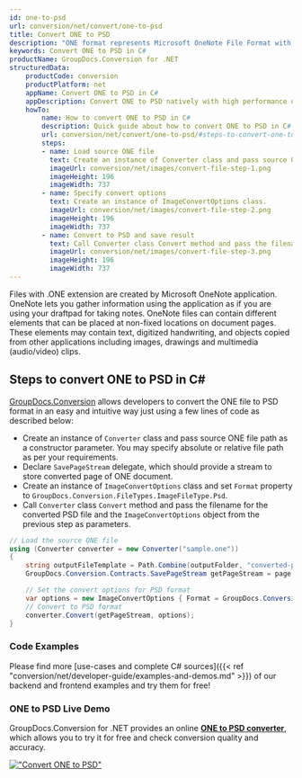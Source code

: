 ```yaml
---
id: one-to-psd
url: conversion/net/convert/one-to-psd
title: Convert ONE to PSD
description: "ONE format represents Microsoft OneNote File Format with .one extension. Learn how to convert ONE to PSD file programmatically in C# language using GroupDocs.Conversion for .NET library."
keywords: Convert ONE to PSD in C#
productName: GroupDocs.Conversion for .NET
structuredData:
    productCode: conversion
    productPlatform: net
    appName: Convert ONE to PSD in C#
    appDescription: Convert ONE to PSD natively with high performance using C# language and server side GroupDocs.Conversion for .NET APIs, without the use of any software like Microsoft or Open Office.
    howTo:
        name: How to convert ONE to PSD in C# 
        description: Quick guide about how to convert ONE to PSD in C# with high performance and accuracy.
        url: conversion/net/convert/one-to-psd/#steps-to-convert-one-to-psd-in-c
        steps:
        - name: Load source ONE file 
          text: Create an instance of Converter class and pass source ONE file path as a constructor parameter. You may specify absolute or relative file path as per your requirements. 
          imageUrl: conversion/net/images/convert-file-step-1.png
          imageHeight: 196
          imageWidth: 737
        - name: Specify convert options 
          text: Create an instance of ImageConvertOptions class.
          imageUrl: conversion/net/images/convert-file-step-2.png
          imageHeight: 196
          imageWidth: 737
        - name: Convert to PSD and save result 
          text: Call Converter class Convert method and pass the filename for the converted HTML file and the ImageConvertOptions object from the previous step as parameters.
          imageUrl: conversion/net/images/convert-file-step-3.png
          imageHeight: 196
          imageWidth: 737
---
```


Files with .ONE extension are created by Microsoft OneNote application. OneNote lets you gather information using the application as if you are using your draftpad for taking notes. OneNote files can contain different elements that can be placed at non-fixed locations on document pages. These elements may contain text, digitized handwriting, and objects copied from other applications including images, drawings and multimedia (audio/video) clips.

## Steps to convert ONE to PSD in C#

[GroupDocs.Conversion](https://products.groupdocs.com/conversion/net) allows developers to convert the ONE file to PSD format in an easy and intuitive way just using a few lines of code as described below:

* Create an instance of `Converter` class and pass source ONE file path as a constructor parameter. You may specify absolute or relative file path as per your requirements. 
* Declare `SavePageStream` delegate, which should provide a stream to store converted page of ONE document.
* Create an instance of `ImageConvertOptions` class and set `Format` property to `GroupDocs.Conversion.FileTypes.ImageFileType.Psd`.
* Call `Converter` class `Convert` method and pass the filename for the converted PSD file and the `ImageConvertOptions` object from the previous step as parameters.

```csharp
// Load the source ONE file
using (Converter converter = new Converter("sample.one"))
{
    string outputFileTemplate = Path.Combine(outputFolder, "converted-page-{0}.psd");
    GroupDocs.Conversion.Contracts.SavePageStream getPageStream = page => new FileStream(string.Format(outputFileTemplate, page), FileMode.Create);

    // Set the convert options for PSD format
    var options = new ImageConvertOptions { Format = GroupDocs.Conversion.FileTypes.ImageFileType.Psd };   
    // Convert to PSD format
    converter.Convert(getPageStream, options);
}
```

### Code Examples

Please find more [use-cases and complete C# sources]({{< ref "conversion/net/developer-guide/examples-and-demos.md" >}}) of our backend and frontend examples and try them for free!

### ONE to PSD Live Demo

GroupDocs.Conversion for .NET provides an online [**ONE to PSD converter**](https://products.groupdocs.app/conversion/one-to-psd), which allows you to try it for free and check conversion quality and accuracy.

[!["Convert ONE to PSD"](conversion/net/images/convert-to-psd/convert-one-to-psd.png)](https://products.groupdocs.app/conversion/one-to-psd)